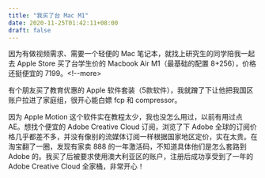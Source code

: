 ```yaml
---
title: "我买了台 Mac M1"
date: 2020-11-25T01:42:11+08:00
draft: false
---
```


因为有做视频需求、需要一个轻便的 Mac 笔记本，就找上研究生的同学陪我一起去 Apple Store 买了台学生价的 Macbook Air M1（最基础的配置 8+256），价格还挺便宜的 7199。<!--more>

有个朋友买了教育优惠的 Apple 软件套装（5款软件），我就蹭了下让他把我国区账户拉进了家庭组，很开心能白嫖 fcp 和 compressor。

因为 Apple Motion 这个软件实在教程太少，我也没怎么用过，以前有用过点 AE。想找个便宜的 Adobe Creative Cloud 订阅，浏览了下 Adobe 全球的订阅价格几乎都差不多，并没有像别的流媒体订阅一样根据国家地区定价，实在太贵。在淘宝翻了一圈，发现有家卖 888 的一年激活码，不知道具体他们是怎么套路到 Adobe 的。我买了后被要求使用澳大利亚区的账户，注册后成功享受到了一年的 Adobe Creative Cloud 全家桶，非常开心！

